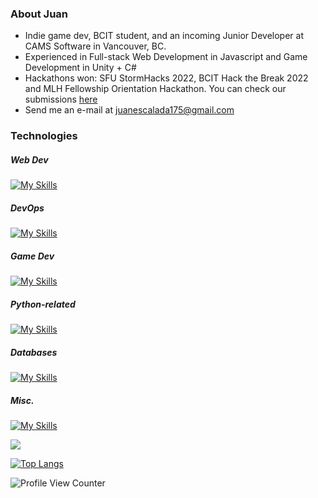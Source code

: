 ### About Juan

- Indie game dev, BCIT student, and an incoming Junior Developer at CAMS Software in Vancouver, BC.
- Experienced in Full-stack Web Development in Javascript and Game Development in Unity + C#
- Hackathons won: SFU StormHacks 2022, BCIT Hack the Break 2022 and MLH Fellowship Orientation Hackathon. You can check our submissions [here](https://devpost.com/jescalada)
- Send me an e-mail at [juanescalada175@gmail.com](mailto:juanescalada175@gmail.com)

### Technologies
##### Web Dev  
[![My Skills](https://skillicons.dev/icons?i=js,html,css,nodejs,express,jquery,bootstrap)](https://skillicons.dev)
##### DevOps  
[![My Skills](https://skillicons.dev/icons?i=docker,aws,gcp,nginx)](https://skillicons.dev)
##### Game Dev  
[![My Skills](https://skillicons.dev/icons?i=unity,cs,visualstudio)](https://skillicons.dev)
##### Python-related  
[![My Skills](https://skillicons.dev/icons?i=py,flask,django,bots)](https://skillicons.dev)
##### Databases  
[![My Skills](https://skillicons.dev/icons?i=mysql,mongodb)](https://skillicons.dev)
##### Misc.  
[![My Skills](https://skillicons.dev/icons?i=git,github,bash,heroku,raspberrypi)](https://skillicons.dev)

<img src="https://github-readme-stats.vercel.app/api?username=jescalada&theme=synthwave&count_private=true&show_icons=true">

[![Top Langs](https://github-readme-stats.vercel.app/api/top-langs/?username=jescalada&hide=html,css&theme=radical&langs_count=8&layout=compact)](https://github.com/anuraghazra/github-readme-stats)

![Profile View Counter](https://komarev.com/ghpvc/?username=jescalada)

